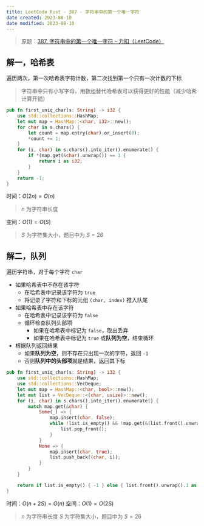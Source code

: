 ```yaml
---
title: LeetCode Rust - 387 - 字符串中的第一个唯一字符
date created: 2023-08-10
date modified: 2023-08-10
---
```


> 原题：[387. 字符串中的第一个唯一字符 - 力扣（LeetCode）](https://leetcode.cn/problems/first-unique-character-in-a-string/)

## 解一，哈希表

遍历两次，第一次哈希表字符计数，第二次找到第一个只有一次计数的下标

> 字符串中只有小写字母，用数组替代哈希表可以获得更好的性能（减少哈希计算开销）

```rust
pub fn first_uniq_char(s: String) -> i32 {
	use std::collections::HashMap;
	let mut map = HashMap::<char, i32>::new();
	for char in s.chars() {
		let count = map.entry(char).or_insert(0);
		*count += 1;
	}
	for (i, char) in s.chars().into_iter().enumerate() {
		if *(map.get(&char).unwrap()) == 1 {
			return i as i32;
		}
	}
	return -1;
}
```

时间：$O(2n) = O(n)$

> $n$ 为字符串长度

空间：$O(1) = O(S)$

> $S$ 为字符集大小，题目中为 $S = 26$

## 解二，队列

遍历字符串，对于每个字符 `char`
- 如果哈希表中不存在该字符
	- 在哈希表中记录该字符为 `true`
	- 将记录了字符和下标的元组 `(char, index)` 推入队尾
- 如果哈希表中存在该字符
	- 在哈希表中记录该字符为 `false`
	- 循环检查队列头部项
		- 如果在哈希表中标记为 `false`，取出丢弃
		- 如果在哈希表中标记为 `true` 或**队列为空**，结束循环
- 根据队列返回结果
	- 如果**队列为空**，则不存在只出现一次的字符，返回 `-1`
	- 否则**队列中的头部项**就是结果，返回其下标

```rust
pub fn first_uniq_char(s: String) -> i32 {
	use std::collections::HashMap;
	use std::collections::VecDeque;
	let mut map = HashMap::<char, bool>::new();
	let mut list = VecDeque::<(char, usize)>::new();
	for (i, char) in s.chars().into_iter().enumerate() {
		match map.get(&char) {
			Some(_) => {
				map.insert(char, false);
				while !list.is_empty() && !map.get(&(list.front().unwrap().0)).unwrap() {
					list.pop_front();
				}
			}
			None => {
				map.insert(char, true);
				list.push_back((char, i));
			}
		}
	}

	return if list.is_empty() { -1 } else { list.front().unwrap().1 as i32 };
}
```

时间：$O(n + 2S) = O(n)$
空间：$O(1) = O(2S)$

> $n$ 为字符串长度
> $S$ 为字符集大小，题目中为 $S = 26$